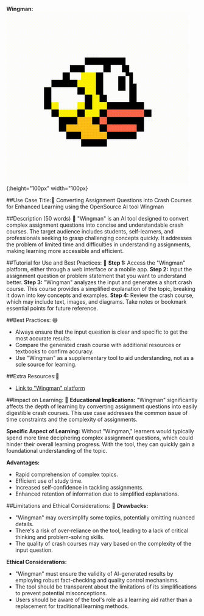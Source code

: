 **Wingman:**
![Alt text](https://github.com/tobi-awolaju-21/Wingman/raw/main/wing.gif){:height="100px" width="100px}


##Use Case Title:🔮
Converting Assignment Questions into Crash Courses for Enhanced Learning using the OpenSource AI tool Wingman

##Description (50 words) 🤔
"Wingman" is an AI tool designed to convert complex assignment questions into concise and understandable crash courses. The target audience includes students, self-learners, and professionals seeking to grasp challenging concepts quickly. It addresses the problem of limited time and difficulties in understanding assignments, making learning more accessible and efficient.

##Tutorial for Use and Best Practices: 🌱
**Step 1:** Access the "Wingman" platform, either through a web interface or a mobile app. 
**Step 2:** Input the assignment question or problem statement that you want to understand better.
**Step 3:** "Wingman" analyzes the input and generates a short crash course. This course provides a simplified explanation of the topic, breaking it down into key concepts and examples.
**Step 4:** Review the crash course, which may include text, images, and diagrams. Take notes or bookmark essential points for future reference.

##Best Practices: 😅
- Always ensure that the input question is clear and specific to get the most accurate results.
- Compare the generated crash course with additional resources or textbooks to confirm accuracy.
- Use "Wingman" as a supplementary tool to aid understanding, not as a sole source for learning.

##Extra Resources:📍
- [Link to "Wingman" platform](https://tobi-awolaju-21.github.io/Wingman/)

##Impact on Learning: 📖
**Educational Implications:**
"Wingman" significantly affects the depth of learning by converting assignment questions into easily digestible crash courses. This use case addresses the common issue of time constraints and the complexity of assignments.

**Specific Aspect of Learning:**
Without "Wingman," learners would typically spend more time deciphering complex assignment questions, which could hinder their overall learning progress. With the tool, they can quickly gain a foundational understanding of the topic.

**Advantages:**
- Rapid comprehension of complex topics.
- Efficient use of study time.
- Increased self-confidence in tackling assignments.
- Enhanced retention of information due to simplified explanations.

##Limitations and Ethical Considerations: 🧸
**Drawbacks:**
- "Wingman" may oversimplify some topics, potentially omitting nuanced details.
- There's a risk of over-reliance on the tool, leading to a lack of critical thinking and problem-solving skills.
- The quality of crash courses may vary based on the complexity of the input question.

**Ethical Considerations:**
- "Wingman" must ensure the validity of AI-generated results by employing robust fact-checking and quality control mechanisms.
- The tool should be transparent about the limitations of its simplifications to prevent potential misconceptions.
- Users should be aware of the tool's role as a learning aid rather than a replacement for traditional learning methods.
